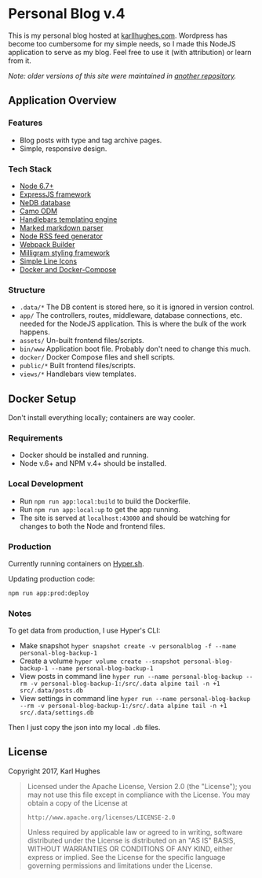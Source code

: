 # Personal Blog v.4
This is my personal blog hosted at [karllhughes.com](https://www.karllhughes.com). Wordpress has become too cumbersome for my simple needs, so I made this NodeJS application to serve as my blog. Feel free to use it (with attribution) or learn from it.

_Note: older versions of this site were maintained in [another repository](https://github.com/karllhughes/KH-Blog)._


## Application Overview

### Features
- Blog posts with type and tag archive pages.
- Simple, responsive design.

### Tech Stack
- [Node 6.7+](https://nodejs.org/en/)
- [ExpressJS framework](http://expressjs.com/en/resources/frameworks.html)
- [NeDB database](https://github.com/louischatriot/nedb)
- [Camo ODM](https://github.com/scottwrobinson/camo)
- [Handlebars templating engine](http://handlebarsjs.com/)
- [Marked markdown parser](https://github.com/chjj/marked)
- [Node RSS feed generator](https://github.com/dylang/node-rss)
- [Webpack Builder](https://webpack.github.io/)
- [Milligram styling framework](https://milligram.github.io/)
- [Simple Line Icons](http://simplelineicons.com/)
- [Docker and Docker-Compose](https://docs.docker.com/compose/)

### Structure
- `.data/*` The DB content is stored here, so it is ignored in version control.
- `app/` The controllers, routes, middleware, database connections, etc. needed for the NodeJS application. This is where the bulk of the work happens.
- `assets/` Un-built frontend files/scripts.
- `bin/www` Application boot file. Probably don't need to change this much.
- `docker/` Docker Compose files and shell scripts.
- `public/*` Built frontend files/scripts.
- `views/*` Handlebars view templates.


## Docker Setup
Don't install everything locally; containers are way cooler.

### Requirements

- Docker should be installed and running.
- Node v.6+ and NPM v.4+ should be installed.

### Local Development

- Run `npm run app:local:build` to build the Dockerfile.
- Run `npm run app:local:up` to get the app running.
- The site is served at `localhost:43000` and should be watching for changes to both the Node and frontend files.

### Production
Currently running containers on [Hyper.sh](https://hyper.sh/).

Updating production code:

```bash
npm run app:prod:deploy
```

### Notes

To get data from production, I use Hyper's CLI:

- Make snapshot `hyper snapshot create -v personalblog -f --name personal-blog-backup-1`
- Create a volume `hyper volume create --snapshot personal-blog-backup-1 --name personal-blog-backup-1`
- View posts in command line `hyper run --name personal-blog-backup --rm -v personal-blog-backup-1:/src/.data alpine tail -n +1 src/.data/posts.db`
- View settings in command line `hyper run --name personal-blog-backup --rm -v personal-blog-backup-1:/src/.data alpine tail -n +1 src/.data/settings.db`

Then I just copy the json into my local `.db` files.


## License

Copyright 2017, Karl Hughes

>   Licensed under the Apache License, Version 2.0 (the "License");
>   you may not use this file except in compliance with the License.
>   You may obtain a copy of the License at
>
>     http://www.apache.org/licenses/LICENSE-2.0
>
>   Unless required by applicable law or agreed to in writing, software
>   distributed under the License is distributed on an "AS IS" BASIS,
>   WITHOUT WARRANTIES OR CONDITIONS OF ANY KIND, either express or implied.
>   See the License for the specific language governing permissions and
>   limitations under the License.
